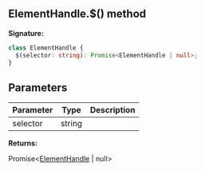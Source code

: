 ## ElementHandle.$() method

**Signature:**

```typescript
class ElementHandle {
  $(selector: string): Promise<ElementHandle | null>;
}
```

## Parameters

| Parameter | Type   | Description |
| --------- | ------ | ----------- |
| selector  | string |             |

**Returns:**

Promise&lt;[ElementHandle](./puppeteer.elementhandle.md) \| null&gt;
